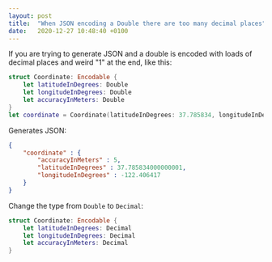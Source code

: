 ```yaml
---
layout: post
title:  "When JSON encoding a Double there are too many decimal places"
date:   2020-12-27 10:48:40 +0100
---
```

If you are trying to generate JSON and a double is encoded with loads of decimal places and weird "1" at the end, like this:

```swift
struct Coordinate: Encodable {
    let latitudeInDegrees: Double
    let longitudeInDegrees: Double
    let accuracyInMeters: Double
}
let coordinate = Coordinate(latitudeInDegrees: 37.785834, longitudeInDegrees: -122.406417, accuracyInMeters: 5)
```

Generates JSON:
```json
{
    "coordinate" : {
        "accuracyInMeters" : 5,
        "latitudeInDegrees" : 37.785834000000001,
        "longitudeInDegrees" : -122.406417
    }
}
```

Change the type from `Double` to `Decimal`:

```swift
struct Coordinate: Encodable {
    let latitudeInDegrees: Decimal
    let longitudeInDegrees: Decimal
    let accuracyInMeters: Decimal
}
```